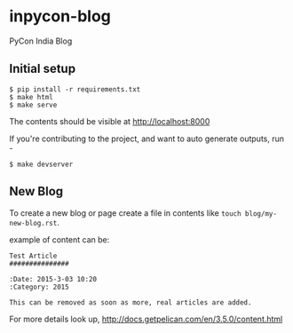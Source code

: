 # inpycon-blog
PyCon India Blog


## Initial setup
```
$ pip install -r requirements.txt
$ make html
$ make serve
```
The contents should be visible at [http://localhost:8000](http://localhost:8000)

If you're contributing to the project, and want to auto generate outputs, run -

    $ make devserver


## New Blog

To create a new blog or page create a file in contents like `touch blog/my-new-blog.rst`.

example of content can be:

```
Test Article
###############

:Date: 2015-3-03 10:20
:Category: 2015

This can be removed as soon as more, real articles are added.
```

For more details look up, http://docs.getpelican.com/en/3.5.0/content.html
